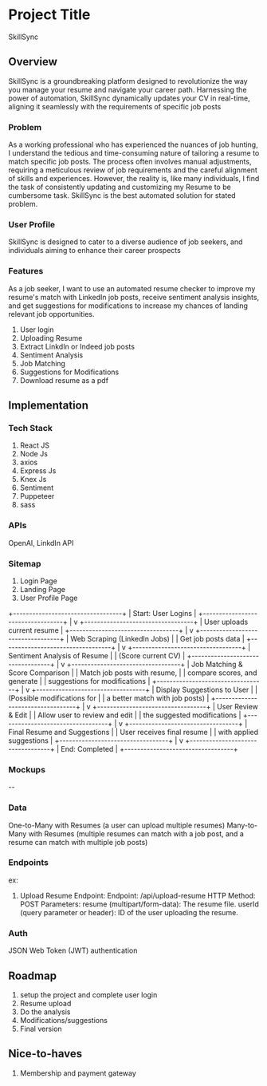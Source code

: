 # Project Title
SkillSync

## Overview

SkillSync is a groundbreaking platform designed to revolutionize the way you manage your resume and navigate your career path. Harnessing the power of automation, SkillSync dynamically updates your CV in real-time, aligning it seamlessly with the requirements of specific job posts

### Problem

As a working professional who has experienced the nuances of job hunting, I understand the tedious and time-consuming nature of tailoring a resume to match specific job posts. The process often involves manual adjustments, requiring a meticulous review of job requirements and the careful alignment of skills and experiences. However, the reality is, like many individuals, I find the task of consistently updating and customizing my Resume to be cumbersome task. SkillSync is the best automated solution for stated problem.

### User Profile

SkillSync is designed to cater to a diverse audience of job seekers, and individuals aiming to enhance their career prospects

### Features

As a job seeker, I want to use an automated resume checker to improve my resume's match with LinkedIn job posts, receive sentiment analysis insights, and get suggestions for modifications to increase my chances of landing relevant job opportunities.

1. User login
2. Uploading Resume
3. Extract LinkdIn or Indeed job posts
4. Sentiment Analysis
5. Job Matching
6. Suggestions for Modifications
7. Download resume as a pdf


## Implementation

### Tech Stack

1. React JS
2. Node Js
3. axios
4. Express Js
5. Knex Js
6. Sentiment
7. Puppeteer
8. sass

### APIs

OpenAI, LinkdIn API

### Sitemap

1. Login Page
2. Landing Page
3. User Profile Page 

+----------------------------------+
|      Start: User Logins     |
+----------------------------------+
                |
                v
+----------------------------------+
|   User uploads current resume    |
+----------------------------------+
                |
                v
+----------------------------------+
|   Web Scraping (LinkedIn Jobs)   |
|       Get job posts data          |
+----------------------------------+
                |
                v
+----------------------------------+
|  Sentiment Analysis of Resume    |
|        (Score current CV)         |
+----------------------------------+
                |
                v
+----------------------------------+
|  Job Matching & Score Comparison |
|  Match job posts with resume,     |
|  compare scores, and generate     |
|  suggestions for modifications   |
+----------------------------------+
                |
                v
+----------------------------------+
|    Display Suggestions to User   |
|   (Possible modifications for    |
|   a better match with job posts) |
+----------------------------------+
                |
                v
+----------------------------------+
|        User Review & Edit         |
|   Allow user to review and edit   |
|    the suggested modifications   |
+----------------------------------+
                |
                v
+----------------------------------+
|   Final Resume and Suggestions   |
|   User receives final resume     |
|   with applied suggestions       |
+----------------------------------+
                |
                v
+----------------------------------+
|         End: Completed           |
+----------------------------------+


### Mockups

--

### Data

One-to-Many with Resumes (a user can upload multiple resumes) 
Many-to-Many with Resumes (multiple resumes can match with a job post, and a resume can match with multiple job posts)

### Endpoints
ex:
1. Upload Resume Endpoint:
   Endpoint: /api/upload-resume
   HTTP Method: POST
   Parameters:  resume (multipart/form-data): The resume file.
                userId (query parameter or header): ID of the user uploading the resume.

### Auth

JSON Web Token (JWT) authentication

## Roadmap

1. setup the project and complete user login
2. Resume upload
3. Do the analysis 
4. Modifications/suggestions
5. Final version 

## Nice-to-haves

1. Membership and payment gateway 

